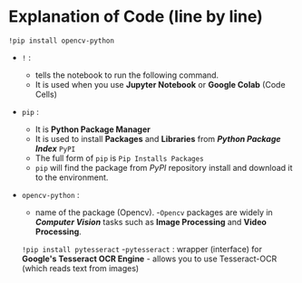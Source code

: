 # Explanation of Code (line by line)

`!pip install opencv-python` 
- `!` :
    - tells the notebook to run the following command.
    -  It is used when you use **Jupyter Notebook** or **Google Colab** (Code Cells)

- `pip` :
    -  It is **Python Package Manager**
    -  It is used to install **Packages** and **Libraries** from ***Python Package Index*** `PyPI`
    - The full form of `pip` is `Pip Installs Packages`
    - `pip` will find the package from *PyPI* repository install and download it to the environment.

- `opencv-python` :
    - name of the package (Opencv).
    -`Opencv` packages are widely in ***Computer Vision*** tasks such as **Image Processing** and **Video Processing**.

   `!pip install pytesseract`
      -`pytesseract` : wrapper (interface) for **Google's Tesseract OCR Engine**
      - allows you to use Tesseract-OCR (which reads text from images)
  
